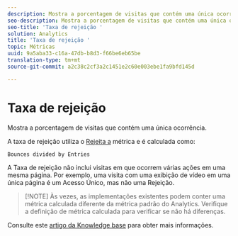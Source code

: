 ```yaml
---
description: Mostra a porcentagem de visitas que contém uma única ocorrência.
seo-description: Mostra a porcentagem de visitas que contém uma única ocorrência.
seo-title: 'Taxa de rejeição '
solution: Analytics
title: 'Taxa de rejeição '
topic: Métricas
uuid: 9a5aba33-c16a-47db-b8d3-f66be6eb65be
translation-type: tm+mt
source-git-commit: a2c38c2cf3a2c1451e2c60e003ebe1fa9bfd145d

---
```



# Taxa de rejeição 

Mostra a porcentagem de visitas que contém uma única ocorrência.

A taxa de rejeição utiliza o [Rejeita a](../../../components/c-variables/c-metrics/metrics-bounces.md#concept_2A92D575504E4522B860AB44B0621593) métrica e é calculada como:

`Bounces divided by Entries`

A Taxa de rejeição não inclui visitas em que ocorrem várias ações em uma mesma página. Por exemplo, uma visita com uma exibição de vídeo em uma única página é um Acesso Único, mas não uma Rejeição.

> [!NOTE] Às vezes, as implementações existentes podem conter uma métrica calculada diferente da métrica padrão do Analytics. Verifique a definição de métrica calculada para verificar se não há diferenças.

Consulte este [artigo da Knowledge base](https://marketing.adobe.com/resources/help/en_US/home/index.html#kb-analytics-comparing-bounces-and-single-access) para obter mais informações.
